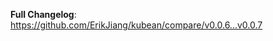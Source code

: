 <!-- Release notes generated using configuration in .github/release.yml at v0.0.7 -->



**Full Changelog**: https://github.com/ErikJiang/kubean/compare/v0.0.6...v0.0.7

